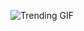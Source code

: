 
<!-- GIF_SECTION -->
![Trending GIF](https://media2.giphy.com/media/v1.Y2lkPThiYjIxNzcyamQ2dXM4ZmlkN3JhYjlnaHZmYzFpeno5cnNueGl1bWgwejhmbWptbCZlcD12MV9naWZzX3NlYXJjaCZjdD1n/xT9IgzoKnwFNmISR8I/giphy.gif)
<!-- END_GIF_SECTION -->
